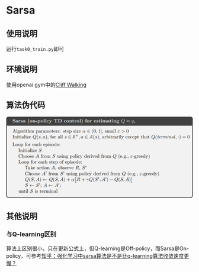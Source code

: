 # Sarsa

## 使用说明

运行```task0_train.py```即可

## 环境说明

使用openai gym中的[Cliff Walking](https://www.gymlibrary.ml/environments/toy_text/cliff_walking/)

## 算法伪代码

![sarsa_algo](assets/sarsa_algo.png)

## 其他说明

### 与Q-learning区别

算法上区别很小，只在更新公式上，但Q-learning是Off-policy，而Sarsa是On-policy，可参考[知乎：强化学习中sarsa算法是不是比q-learning算法收敛速度更慢？](https://www.zhihu.com/question/268461866)
